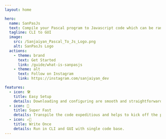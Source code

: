 ```yaml
---
layout: home

hero:
  name: SanPasJs
  text: Compile your Pascal program to Javascript code which can be ran in the web browsers 💻🕸💻
  tagline: CLI to GUI
  image:
    src: /Sanjaiyan_Pascal_To_Js_Logo.png
    alt: SanPasJs Logo
  actions:
    - theme: brand
      text: Get Started
      link: /guide/what-is-sanpasjs
    - theme: alt
      text: Follow on Instagram
      link: https://instagram.com/sanjaiyan_dev

features:
  - icon: 🛠
    title: Easy Setup
    details: Downloading and configuring are smooth and straightforward.
  - icon: 🚀
    title: Super Fast
    details: Transpile the code expeditious and helps to kick off the pascal project swiftly.
  - icon: ✍🏽
    title: Write Once
    details: Run in CLI and GUI with single code base.
---
```


<style>
:root {
  --vp-home-hero-name-color: transparent;
  --vp-home-hero-name-background: linear-gradient(120deg, #bd34fe, #41d1ff);
  --vp-home-hero-name-background: -webkit-linear-gradient(120deg, #bd34fe, #41d1ff);
}

</style>
